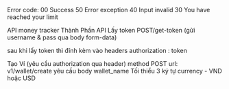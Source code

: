 Error code:
00 Success
50 Error exception
40 Input invalid
30 You have reached your limit

API money tracker
Thành Phần API
Lấy token
    POST/get-token (gửi username & pass qua body form-data)

sau khi lấy token thì đính kèm vào headers
authorization : token

Tạo Ví (yêu cầu authorization qua header) method POST
url:    v1/wallet/create
yêu cầu body
    wallet_name Tối thiểu 3 ký tự
    currency - VND hoặc USD
